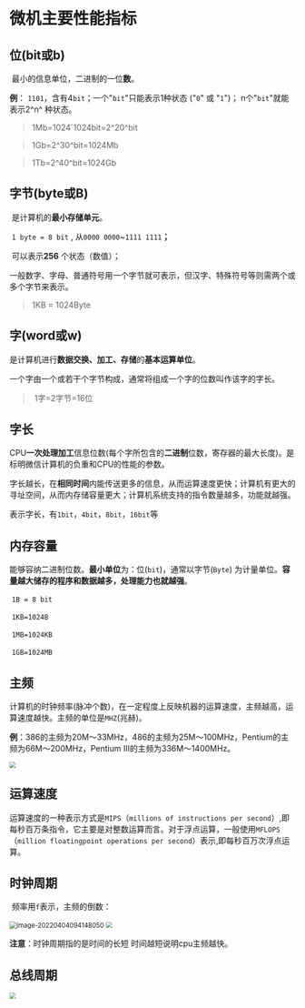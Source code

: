 # 微机主要性能指标

## 位(bit或b)

​	最小的信息单位，二进制的一位**数**。

**例**：
​	`1101`，含有4`bit`；一个"`bit`"只能表示1种状态 ("`0`" 或 "`1`")；
​	 n个"`bit`"就能表示2^n^ 种状态。

> 1Mb=1024´1024bit=2^20^bit

> 1Gb=2^30^bit=1024Mb

> 1Tb=2^40^bit=1024Gb

## 字节(byte或B)

​	是计算机的**最小存储单元**。

​    `1 byte = 8 bit` , 从`0000 0000`~`1111 1111`**；**

​    可以表示**256** 个状态（数值）；

​    一般数字、字母、普通符号用一个字节就可表示，但汉字、特殊符号等则需两个或多个字节来表示。

> 1KB = 1024Byte

## 字(word或w)

​	是计算机进行**数据交换、加工、存储**的**基本运算单位**。

​	一个字由一个或若干个字节构成，通常将组成一个字的位数叫作该字的字长。

> ​	1字=2字节=16位

## 字长

CPU**一次处理加工**信息位数(每个字所包含的**二进制**位数，寄存器的最大长度)。是标明微信计算机的负重和CPU的性能的参数。

​       字长越长，在**相同时间**内能传送更多的信息，从而运算速度更快；计算机有更大的寻址空间，从而内存储容量更大；计算机系统支持的指令数量越多，功能就越强。

​	表示字长，有`1bit`，`4bit`，`8bit`，`16bit`等

## 内存容量

​	能够容纳二进制位数。**最小单位**为：位(`bit`)，通常以字节(`Byte`) 为计量单位。**容量越大储存的程序和数据越多，处理能力也就越强**。

​	 `1B = 8 bit`

​	 `1KB=1024B`

​	 `1MB=1024KB`

​	 `1GB=1024MB`

## 主频

​	计算机的时钟频率(脉冲个数)，在一定程度上反映机器的运算速度，主频越高，运算速度越快。
​    主频的单位是`MHZ`(兆赫)。

**例**：386的主频为20M～33MHz，486的主频为25M～100MHz，Pentium的主频为66M～200MHz，Pentium Ⅲ的主频为336M～1400MHz。

<img src="https://cdn.jsdelivr.net/gh/letengzz/Two-C/img/PM/First/%E4%B8%BB%E9%A2%91%E6%8D%A2%E7%AE%97.png" style="zoom:67%;" >

## 运算速度

​	运算速度的一种表示方式是`MIPS`（`millions of instructions per second`）,即每秒百万条指令，它主要是对整数运算而言。对于浮点运算，一般使用`MFLOPS`（`million floatingpoint operations per second`）表示,即每秒百万次浮点运算。


## 时钟周期

​	频率用`f`表示，主频的倒数：

<img src="https://cdn.jsdelivr.net/gh/letengzz/Two-C@main/img/PM/First/%E6%97%B6%E9%92%9F%E5%91%A8%E6%9C%9F.png" alt="image-20220404094148050" style="zoom: 80%;" />

<img src="https://cdn.jsdelivr.net/gh/letengzz/Two-C/img/PM/First/%E6%97%B6%E9%92%9F%E5%91%A8%E6%9C%9F%E6%8D%A2%E7%AE%97.png" style="zoom:67%;" >

**注意**：时钟周期指的是时间的长短  时间越短说明cpu主频越快。

## 总线周期

<img src="https://cdn.jsdelivr.net/gh/letengzz/Two-C/img/PM/First/%E5%9F%BA%E6%9C%AC%E6%80%BB%E7%BA%BF%E5%91%A8%E6%9C%9F.png" style="zoom:67%;" >

